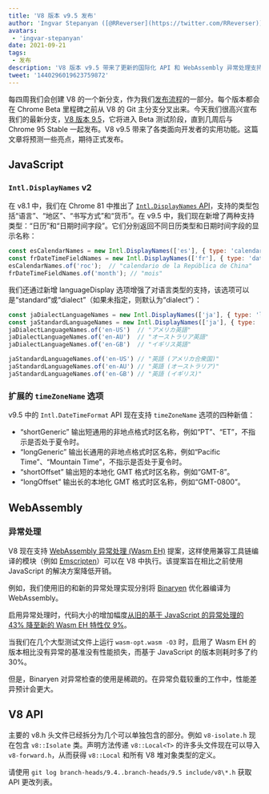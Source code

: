 ```yaml
---
title: 'V8 版本 v9.5 发布'
author: 'Ingvar Stepanyan ([@RReverser](https://twitter.com/RReverser))'
avatars:
 - 'ingvar-stepanyan'
date: 2021-09-21
tags:
 - 发布
description: 'V8 版本 v9.5 带来了更新的国际化 API 和 WebAssembly 异常处理支持。'
tweet: '1440296019623759872'
---
```

每四周我们会创建 V8 的一个新分支，作为我们[发布流程](https://v8.dev/docs/release-process)的一部分。每个版本都会在 Chrome Beta 里程碑之前从 V8 的 Git 主分支分叉出来。今天我们很高兴宣布我们的最新分支，[V8 版本 9.5](https://chromium.googlesource.com/v8/v8.git/+log/branch-heads/9.5)，它将进入 Beta 测试阶段，直到几周后与 Chrome 95 Stable 一起发布。V8 v9.5 带来了各类面向开发者的实用功能。这篇文章将预测一些亮点，期待正式发布。

<!--truncate-->
## JavaScript

### `Intl.DisplayNames` v2

在 v8.1 中，我们在 Chrome 81 中推出了 [`Intl.DisplayNames` API](https://v8.dev/features/intl-displaynames)，支持的类型包括“语言”、“地区”、“书写方式”和“货币”。在 v9.5 中，我们现在新增了两种支持类型：“日历”和“日期时间字段”。它们分别返回不同日历类型和日期时间字段的显示名称：

```js
const esCalendarNames = new Intl.DisplayNames(['es'], { type: 'calendar' });
const frDateTimeFieldNames = new Intl.DisplayNames(['fr'], { type: 'dateTimeField' });
esCalendarNames.of('roc');  // "calendario de la República de China"
frDateTimeFieldNames.of('month'); // "mois"
```

我们还通过新增 languageDisplay 选项增强了对语言类型的支持，该选项可以是“standard”或“dialect”（如果未指定，则默认为“dialect”）：

```js
const jaDialectLanguageNames = new Intl.DisplayNames(['ja'], { type: 'language' });
const jaStandardLanguageNames = new Intl.DisplayNames(['ja'], { type: 'language', languageDisplay: 'standard'});
jaDialectLanguageNames.of('en-US')  // "アメリカ英語"
jaDialectLanguageNames.of('en-AU')  // "オーストラリア英語"
jaDialectLanguageNames.of('en-GB')  // "イギリス英語"

jaStandardLanguageNames.of('en-US') // "英語 (アメリカ合衆国)"
jaStandardLanguageNames.of('en-AU') // "英語 (オーストラリア)"
jaStandardLanguageNames.of('en-GB') // "英語 (イギリス)"
```

### 扩展的 `timeZoneName` 选项

v9.5 中的 `Intl.DateTimeFormat` API 现在支持 `timeZoneName` 选项的四种新值：

- “shortGeneric” 输出短通用的非地点格式时区名称，例如“PT”、“ET”，不指示是否处于夏令时。
- “longGeneric” 输出长通用的非地点格式时区名称，例如“Pacific Time”、“Mountain Time”，不指示是否处于夏令时。
- “shortOffset” 输出短的本地化 GMT 格式时区名称，例如“GMT-8”。
- “longOffset” 输出长的本地化 GMT 格式时区名称，例如“GMT-0800”。

## WebAssembly

### 异常处理

V8 现在支持 [WebAssembly 异常处理 (Wasm EH)](https://github.com/WebAssembly/exception-handling/blob/master/proposals/exception-handling/Exceptions.md) 提案，这样使用兼容工具链编译的模块（例如 [Emscripten](https://emscripten.org/docs/porting/exceptions.html)）可以在 V8 中执行。该提案旨在相比之前使用 JavaScript 的解决方案降低开销。

例如，我们使用旧的和新的异常处理实现分别将 [Binaryen](https://github.com/WebAssembly/binaryen/) 优化器编译为 WebAssembly。

启用异常处理时，代码大小的增加幅度[从旧的基于 JavaScript 的异常处理的 43% 降至新的 Wasm EH 特性仅 9%](https://github.com/WebAssembly/exception-handling/issues/20#issuecomment-919716209)。

当我们在几个大型测试文件上运行 `wasm-opt.wasm -O3` 时，启用了 Wasm EH 的版本相比没有异常的基准没有性能损失，而基于 JavaScript 的版本则耗时多了约 30%。

但是，Binaryen 对异常检查的使用是稀疏的。在异常负载较重的工作中，性能差异预计会更大。

## V8 API

主要的 v8.h 头文件已经拆分为几个可以单独包含的部分。例如 `v8-isolate.h` 现在包含 `v8::Isolate` 类。声明方法传递 `v8::Local<T>` 的许多头文件现在可以导入 `v8-forward.h`，从而获得 `v8::Local` 和所有 V8 堆对象类型的定义。

请使用 `git log branch-heads/9.4..branch-heads/9.5 include/v8\*.h` 获取 API 更改列表。
